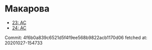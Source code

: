 # Макарова
- [23: AC](23.md)
- [24: AC](24.md)

Commit: 4f6b0a839c6521d5f4f9ee568b9822acb1170d06
 fetched at: 20201027-154733
